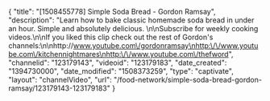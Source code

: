 {
    "title": "[1508455778] Simple Soda Bread - Gordon Ramsay",
    "description": "Learn how to bake classic homemade soda bread in under an hour. Simple and absolutely delicious. \n\nSubscribe for weekly cooking videos.\n\nIf you liked this clip check out the rest of Gordon's channels:\n\nhttp:\/\/www.youtube.com\/gordonramsay\nhttp:\/\/www.youtube.com\/kitchennightmares\nhttp:\/\/www.youtube.com\/thefword",
    "channelid": "123179143",
    "videoid": "123179183",
    "date_created": "1394730000",
    "date_modified": "1508373259",
    "type": "captivate",
    "layout": "channelVideo",
    "url": "\/food-network\/simple-soda-bread-gordon-ramsay\/123179143-123179183"
}